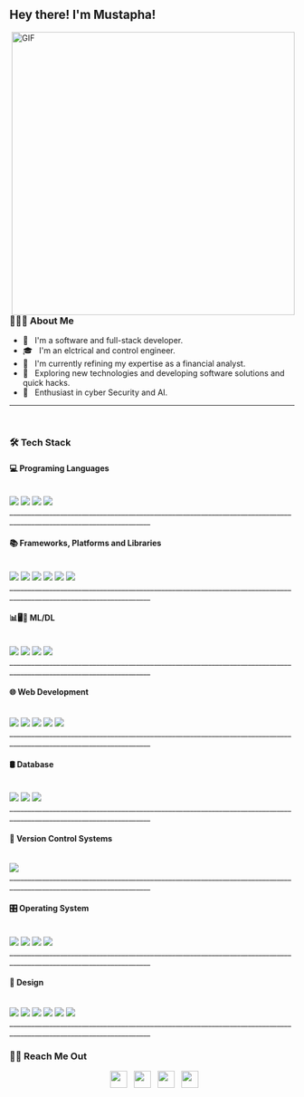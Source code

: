 
<h2> Hey there! I'm Mustapha!</h2>
<img align="right" alt="GIF" src="https://github.com/BenamaraMustapha/Developing-an-IoT-system-for-data-acquisition-utilizing-REDIS-and-the-GO-language/assets/119163433/50739033-2c37-473a-b882-75ed0f3decc7" width="500"/>


<br>
<h3> 👨🏻‍💻 About Me </h3>

- 💼 &nbsp; I'm a software and full-stack developer.
- 🎓 &nbsp; I'm an elctrical and control engineer.
- 🔭 &nbsp; I'm currently refining my expertise as a financial analyst.
- 🤔 &nbsp; Exploring new technologies and developing software solutions and quick hacks.
- 🌱 &nbsp; Enthusiast in cyber Security and AI.

________________________________________________________________________________________________________________________________________________________________________________________________
<br>
<h3>🛠 Tech Stack</h3>

<h4>💻 Programing Languages </h4>
<br>

<div display="flex">
  <img src="https://img.shields.io/badge/python-3670A0?style=for-the-badge&logo=python&logoColor=ffdd54">
  <img src="https://img.shields.io/badge/c%20-%2300599C.svg?&style=for-the-badge&logo=c&logoColor=white">
  <img src="https://img.shields.io/badge/C++-00599C?style=for-the-badge&logo=C%2B%2B&logoColor=white">
  <img src="https://img.shields.io/badge/go-%2300ADD8.svg?style=for-the-badge&logo=go&logoColor=white">
  
</div>
_____________________________________________________________________________________________________________________
<br/>

<h4>📚 Frameworks, Platforms and Libraries</h4> 
<br>

<div display="flex">
  <img src="https://img.shields.io/badge/django-%23092E20.svg?style=for-the-badge&logo=django&logoColor=white">
  <img src="https://img.shields.io/badge/laravel-%23FF2D20.svg?style=for-the-badge&logo=laravel&logoColor=white">
  <img src="https://img.shields.io/badge/ros-%230A0FF9.svg?style=for-the-badge&logo=ros&logoColor=white">
  <img src="https://img.shields.io/badge/Next-black?style=for-the-badge&logo=next.js&logoColor=white">
  <img src="https://img.shields.io/badge/tailwindcss-%2338B2AC.svg?style=for-the-badge&logo=tailwind-css&logoColor=white">
  <img src="https://img.shields.io/badge/bootstrap-%238511FA.svg?style=for-the-badge&logo=bootstrap&logoColor=white">

</div>
_____________________________________________________________________________________________________________________
<br/>
<h4>📊🖥️🧠 ML/DL</h4>
<br>

<div display="flex">
  <img src="https://img.shields.io/badge/Matplotlib-%23ffffff.svg?style=for-the-badge&logo=Matplotlib&logoColor=black">
  <img src="https://img.shields.io/badge/numpy-%23013243.svg?style=for-the-badge&logo=numpy&logoColor=white">
  <img src="https://img.shields.io/badge/pandas-%23150458.svg?style=for-the-badge&logo=pandas&logoColor=white">
  <img src="https://img.shields.io/badge/r-%23013243.svg?style=for-the-badge&logo=r&logoColor=white">
  </div>
_____________________________________________________________________________________________________________________
<br/>

<h4>🌐 Web Development</h4>
<br>

<div display="flex">
  <img src="https://img.shields.io/badge/html5%20-%23E34F26.svg?&style=for-the-badge&logo=html5&logoColor=white">
  <img src="https://img.shields.io/badge/css3%20-%231572B6.svg?&style=for-the-badge&logo=css3&logoColor=white">
  <img src="https://img.shields.io/badge/javascript-%23323330.svg?style=for-the-badge&logo=javascript&logoColor=%23F7DF1E">
  <img src="https://img.shields.io/badge/php-%23777BB4.svg?style=for-the-badge&logo=php&logoColor=white">
  <img src="https://img.shields.io/badge/node.js-339933?style=for-the-badge&logo=Node.js&logoColor=white">

</div>
_____________________________________________________________________________________________________________________
<br>

<h4>🛢️ Database</h4>
<br>

<div display="flex">
<img src="https://shields.io/badge/MySQL-lightgrey?logo=mysql&style=for-the-badge&logoColor=white&labelColor=blue" />
<img src="https://img.shields.io/badge/MangoDB-003545?style=for-the-badge&logo=MangoDB&logoColor=white">
<img src="https://img.shields.io/badge/redis-%23DD0031.svg?style=for-the-badge&logo=redis&logoColor=white">
</div>
_____________________________________________________________________________________________________________________
<br>

<h4>🔄 Version Control Systems </h4>
<br>

<div display="flex">
<img src="https://img.shields.io/badge/git%20-%23F05033.svg?&style=for-the-badge&logo=git&logoColor=white"/>
</div>
_____________________________________________________________________________________________________________________
<br>

<h4>🎛️ Operating System</h4>
<br>

<div display="flex">
<img src="https://img.shields.io/badge/Ubuntu-E95420?style=for-the-badge&logo=ubuntu&logoColor=white" />
<img src="https://img.shields.io/badge/Windows-0078D6?style=for-the-badge&logo=windows&logoColor=white" />
<img src="https://img.shields.io/badge/iOS-000000?style=for-the-badge&logo=ios&logoColor=white" />
<img src="https://img.shields.io/badge/Android-3DDC84?style=for-the-badge&logo=android&logoColor=white" />

</div>
_____________________________________________________________________________________________________________________
<br>

<h4>🎨 Design </h4>
<br>

<div display="flex">
<img src="https://img.shields.io/badge/Adobe%20Dreamweaver-FF61F6.svg?style=for-the-badge&logo=Adobe%20Dreamweaver&logoColor=white">
<img src="https://img.shields.io/badge/adobe%20photoshop-%2331A8FF.svg?style=for-the-badge&logo=adobe%20photoshop&logoColor=white">
<img src="https://img.shields.io/badge/adobe%20illustrator-%23FF9A00.svg?style=for-the-badge&logo=adobe%20illustrator&logoColor=white">
<img src="https://img.shields.io/badge/Canva-%2300C4CC.svg?style=for-the-badge&logo=Canva&logoColor=white">
<img src="https://img.shields.io/badge/figma-%23F24E1E.svg?style=for-the-badge&logo=figma&logoColor=white">
<img src="https://img.shields.io/badge/blender-%23F5792A.svg?style=for-the-badge&logo=blender&logoColor=white">

</div>
_____________________________________________________________________________________________________________________
<br>
<h3> 🤝🏻 Reach Me Out </h3>

<p align="center">
&nbsp; <a href="https://www.linkedin.com/in/mustapha-benamara-/" target="_blank" rel="noopener noreferrer"><img src="https://github.com/BenamaraMustapha/Developing-an-IoT-system-for-data-acquisition-utilizing-REDIS-and-the-GO-language/assets/119163433/a81ed047-c35a-4ecb-ab35-8da3271274be" width="30" /></a>
&nbsp; <a href="https://twitter.com/M__Benamara" target="_blank" rel="noopener noreferrer"><img src="https://github.com/BenamaraMustapha/Developing-an-IoT-system-for-data-acquisition-utilizing-REDIS-and-the-GO-language/assets/119163433/04336a6d-ff86-4a81-ae05-6ad22dcef9fa" width="30" /></a>  
&nbsp; <a href="https://www.instagram.com/mustapha__benamara/" target="_blank" rel="noopener noreferrer"><img src="https://github.com/BenamaraMustapha/Developing-an-IoT-system-for-data-acquisition-utilizing-REDIS-and-the-GO-language/assets/119163433/084ea2f0-b9d0-4c3e-aade-ebd9ca69fc4a" width="30" /></a>  
&nbsp; <a href="mailto:benamara.mustapha@outlook.com" target="_blank" rel="noopener noreferrer"><img src="https://github.com/BenamaraMustapha/Developing-an-IoT-system-for-data-acquisition-utilizing-REDIS-and-the-GO-language/assets/119163433/e328f1f9-a4b2-4d84-8b86-381531dd7dc7)"  width="30" /></a>
</p>
<br>
